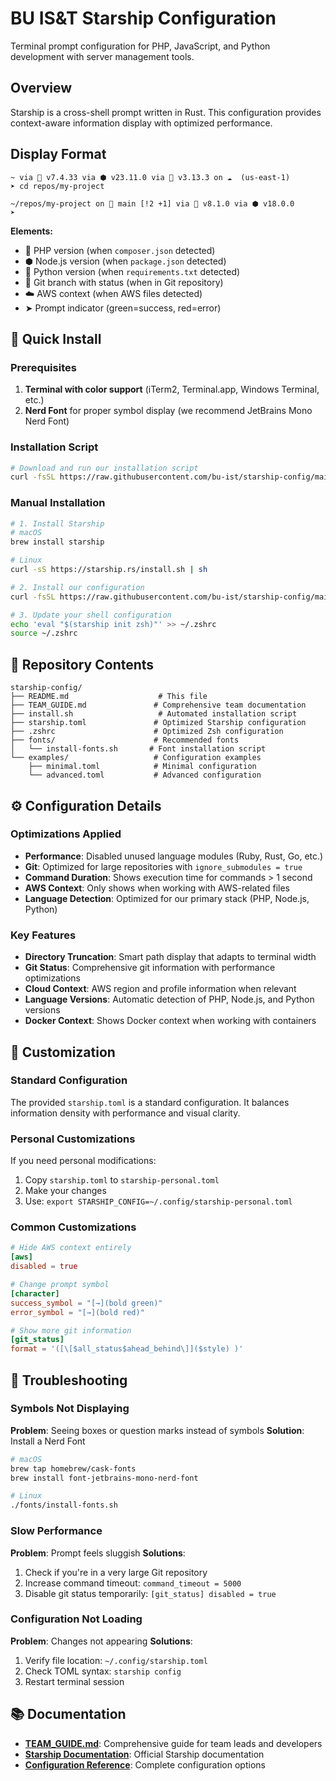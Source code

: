 # BU IS&T Starship Configuration

Terminal prompt configuration for PHP, JavaScript, and Python development with server management tools.

## Overview

Starship is a cross-shell prompt written in Rust. This configuration provides context-aware information display with optimized performance.

## Display Format

```
~ via 🐘 v7.4.33 via ⬢ v23.11.0 via 🐍 v3.13.3 on ☁️  (us-east-1)
➤ cd repos/my-project

~/repos/my-project on 🌱 main [!2 +1] via 🐘 v8.1.0 via ⬢ v18.0.0
➤
```

**Elements:**

- 🐘 PHP version (when `composer.json` detected)
- ⬢ Node.js version (when `package.json` detected)
- 🐍 Python version (when `requirements.txt` detected)
- 🌱 Git branch with status (when in Git repository)
- ☁️ AWS context (when AWS files detected)
- ➤ Prompt indicator (green=success, red=error)

## 🚀 Quick Install

### Prerequisites

1. **Terminal with color support** (iTerm2, Terminal.app, Windows Terminal, etc.)
2. **Nerd Font** for proper symbol display (we recommend JetBrains Mono Nerd Font)

### Installation Script

```bash
# Download and run our installation script
curl -fsSL https://raw.githubusercontent.com/bu-ist/starship-config/main/install.sh | bash
```

### Manual Installation

```bash
# 1. Install Starship
# macOS
brew install starship

# Linux
curl -sS https://starship.rs/install.sh | sh

# 2. Install our configuration
curl -fsSL https://raw.githubusercontent.com/bu-ist/starship-config/main/starship.toml -o ~/.config/starship.toml

# 3. Update your shell configuration
echo 'eval "$(starship init zsh)"' >> ~/.zshrc
source ~/.zshrc
```

## 📁 Repository Contents

```
starship-config/
├── README.md                    # This file
├── TEAM_GUIDE.md               # Comprehensive team documentation
├── install.sh                   # Automated installation script
├── starship.toml               # Optimized Starship configuration
├── .zshrc                      # Optimized Zsh configuration
├── fonts/                      # Recommended fonts
│   └── install-fonts.sh       # Font installation script
└── examples/                   # Configuration examples
    ├── minimal.toml            # Minimal configuration
    └── advanced.toml           # Advanced configuration
```

## ⚙️ Configuration Details

### Optimizations Applied

- **Performance**: Disabled unused language modules (Ruby, Rust, Go, etc.)
- **Git**: Optimized for large repositories with `ignore_submodules = true`
- **Command Duration**: Shows execution time for commands > 1 second
- **AWS Context**: Only shows when working with AWS-related files
- **Language Detection**: Optimized for our primary stack (PHP, Node.js, Python)

### Key Features

- **Directory Truncation**: Smart path display that adapts to terminal width
- **Git Status**: Comprehensive git information with performance optimizations
- **Cloud Context**: AWS region and profile information when relevant
- **Language Versions**: Automatic detection of PHP, Node.js, and Python versions
- **Docker Context**: Shows Docker context when working with containers

## 🎨 Customization

### Standard Configuration

The provided `starship.toml` is a standard configuration. It balances information density with performance and visual clarity.

### Personal Customizations

If you need personal modifications:

1. Copy `starship.toml` to `starship-personal.toml`
2. Make your changes
3. Use: `export STARSHIP_CONFIG=~/.config/starship-personal.toml`

### Common Customizations

```toml
# Hide AWS context entirely
[aws]
disabled = true

# Change prompt symbol
[character]
success_symbol = "[→](bold green)"
error_symbol = "[→](bold red)"

# Show more git information
[git_status]
format = '([\[$all_status$ahead_behind\]]($style) )'
```

## 🔧 Troubleshooting

### Symbols Not Displaying

**Problem**: Seeing boxes or question marks instead of symbols
**Solution**: Install a Nerd Font

```bash
# macOS
brew tap homebrew/cask-fonts
brew install font-jetbrains-mono-nerd-font

# Linux
./fonts/install-fonts.sh
```

### Slow Performance

**Problem**: Prompt feels sluggish
**Solutions**:

1. Check if you're in a very large Git repository
2. Increase command timeout: `command_timeout = 5000`
3. Disable git status temporarily: `[git_status] disabled = true`

### Configuration Not Loading

**Problem**: Changes not appearing
**Solutions**:

1. Verify file location: `~/.config/starship.toml`
2. Check TOML syntax: `starship config`
3. Restart terminal session

## 📚 Documentation

- **[TEAM_GUIDE.md](TEAM_GUIDE.md)**: Comprehensive guide for team leads and developers
- **[Starship Documentation](https://starship.rs/)**: Official Starship documentation
- **[Configuration Reference](https://starship.rs/config/)**: Complete configuration options
